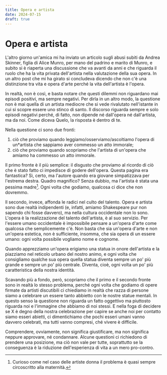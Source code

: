 ```yaml
---
title: Opera e artista
date: 2024-07-15
draft: true
---
```


# Opera e artista

L'altro giorno un'amica mi ha inviato un articolo sugli abusi subiti da Andrea Skinner, figlia di Alice Munro, per mano del padrino e marito di Munro, e subito si è riaperta una discussione che va avanti da anni e che riguarda il ruolo che ha la vita privata dell'artista nella valutazione della sua opera. In un altro post che mi ha girato si concludeva dicendo che non c'è una distinzione tra vita e opera d'arte perché la vita dell'artista è l'opera.

In realtà, non è così, e basta notare che questi dilemmi non riguardano mai episodi positivi, ma sempre negativi. Per dirla in un altro modo, la questione non è mai quella di un artista mediocre che si vede rivalutato nell'istante in cui si scopre essere uno stinco di santo. Il discorso riguarda sempre e solo episodi negativi perché, di fatto, non dipende né dall'opera né dall'artista, ma da noi. Come diceva Quelo, la risposta è dentro di te.

Nella questione ci sono due fronti:

1. ciò che proviamo quando leggiamo/osserviamo/ascoltiamo l'opera di un*artista che sappiamo aver commesso un atto immorale;
2. ciò che proviamo quando scopriamo che l'artista di un'opera che amiamo ha commesso un atto immorale.

Il primo fronte è il più semplice: il disgusto che proviamo al ricordo di ciò che è stato fatto ci impedisce di godere dell'opera. Questa pagina era fantastica? Sì, certo, ma l'autore quando era giovane simpatizzava per l'estrema destra. Quadro magnifico? Senza dubbio, ma l'artista è stata una pessima madre[^1]. Ogni volta che godiamo, qualcosa ci dice che non dovremmo.

Il secondo, invece, affonda le radici nel culto del talento. Opera e artista sono due realtà indipendenti (e, infatti, amiamo Shakespeare pur non sapendo chi fosse davvero), ma nella cultura occidentale non lo sono. L'opera è la realizzazione del talento dell'artista, è al suo servizio. Per l'essere umano occidentale è impossibile pensare a un'opera d'arte come qualcosa che semplicemente c'è. Non basta che sia un'opera d'arte e non un'opera estetica, non è sufficiente, insomma, che sia opera di un essere umano: ogni volta possibile vogliamo nome e cognome.

Quando apprezziamo un'opera erigiamo una statua in onore dell'artista e la piazziamo nel reticolo urbano del nostro animo, e ogni volta che consigliamo qualche sua opera quella statua diventa sempre un po' più grande e sempre un po' più centrale. Diventa, cioè, ogni volta un po' più caratteristica della nostra identità.

Scavando più a fondo, però, scopriamo che il primo e il secondo fronte sono in realtà lo stesso problema, perché ogni volta che godiamo di opere firmate da artisti discutibili ci chiediamo in realtà che razza di persone siamo a celebrare un essere tanto abbietto con le nostre statue mentali. In questo senso la questione non riguarda un fatto oggettivo ma piuttosto riguarda noi e l'immagine che abbiamo di noi stessi. E nella foga di decidere se X è degno della nostra celebrazione per capire se anche noi per contatto siamo esseri abietti, ci dimentichiamo che pochi esseri umani vanno davvero celebrati, ma tutti vanno compresi, ché vivere è difficile.

Comprendere, ovviamente, non significa giustificare, ma non significa neppure approvare, né condannare. Alcune questioni ci richiedono di prendere una posizione, ma ciò non vale per tutte, soprattutto se la conseguenza è la riduzione dell'esperienza di vita a un mero pro-contro.

[^1]: Curioso come nel caso delle artiste donna il problema è quasi sempre circoscritto alla maternità.
